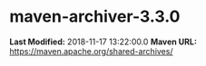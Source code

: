 # maven-archiver-3.3.0

**Last Modified:** 2018-11-17 13:22:00.0
**Maven URL:** https://maven.apache.org/shared-archives/
